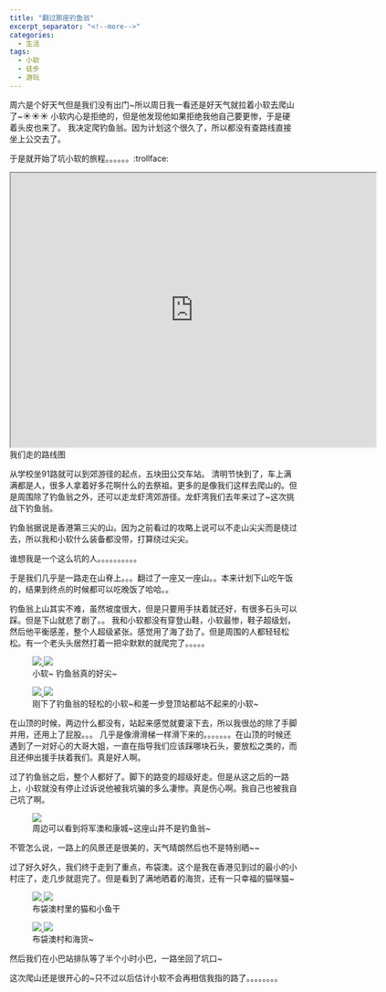 ```yaml
---
title: "翻过那座钓鱼翁"
excerpt_separator: "<!--more-->"
categories:
  - 生活
tags:
  - 小软
  - 徒步
  - 游玩
---
```


周六是个好天气但是我们没有出门~所以周日我一看还是好天气就拉着小软去爬山了~:sunny::sunny::sunny:
小软内心是拒绝的，但是他发现他如果拒绝我他自己要更惨，于是硬着头皮也来了。
我决定爬钓鱼翁。因为计划这个很久了，所以都没有查路线直接坐上公交去了。

于是就开始了坑小软的旅程。。。。。。:trollface:
<iframe src="https://www.google.com/maps/d/u/0/embed?mid=1fAkPimAVtJ3J1L95xJZsEYTk32g" width="640" height="480"></iframe>
<figcaption> 我们走的路线图 </figcaption>
<!--more-->

从学校坐91路就可以到郊游径的起点，五块田公交车站。
清明节快到了，车上满满都是人，很多人拿着好多花啊什么的去祭祖。更多的是像我们这样去爬山的。但是周围除了钓鱼翁之外，还可以走龙虾湾郊游径。龙虾湾我们去年来过了~这次挑战下钓鱼翁。

钓鱼翁据说是香港第三尖的山。因为之前看过的攻略上说可以不走山尖尖而是绕过去，所以我和小软什么装备都没带，打算绕过尖尖。

谁想我是一个这么坑的人。。。。。。。。。。

于是我们几乎是一路走在山脊上。。。翻过了一座又一座山。。本来计划下山吃午饭的，结果到终点的时候都可以吃晚饭了哈哈。。

钓鱼翁上山其实不难，虽然坡度很大，但是只要用手扶着就还好，有很多石头可以踩。但是下山就悲了剧了。。
我和小软都没有穿登山鞋，小软最惨，鞋子超级划，然后他平衡感差，整个人超级紧张。感觉用了海了劲了。但是周围的人都轻轻松松。有一个老头头居然打着一把伞默默的就爬完了。。。。。

<figure class="half">
 <a href="https://68.media.tumblr.com/27e0b8b132d357263fb9cca508a3af9d/tumblr_onz5c6UDc61w1lq37o1_1280.gif">
 <img src="https://68.media.tumblr.com/27e0b8b132d357263fb9cca508a3af9d/tumblr_onz5c6UDc61w1lq37o1_1280.gif">
 </a>
 <a href="https://68.media.tumblr.com/d7534f9e0a69c93fb530ad62690d1f08/tumblr_onz5c6UDc61w1lq37o2_1280.gif">
 <img src="https://68.media.tumblr.com/d7534f9e0a69c93fb530ad62690d1f08/tumblr_onz5c6UDc61w1lq37o2_1280.gif">
 </a>
 <figcaption> 小软~ 钓鱼翁真的好尖~</figcaption>
</figure>


<figure class="half">
 <a href="https://68.media.tumblr.com/66c2ce68312ae1874514a5e879b71381/tumblr_onz5c6UDc61w1lq37o8_1280.jpg">
 <img src="https://68.media.tumblr.com/66c2ce68312ae1874514a5e879b71381/tumblr_onz5c6UDc61w1lq37o8_1280.jpg">
 </a>
 <a href="https://68.media.tumblr.com/c92e1436baa53d870dbf7e7297cc5c96/tumblr_onz5c6UDc61w1lq37o9_1280.jpg">
 <img src="https://68.media.tumblr.com/c92e1436baa53d870dbf7e7297cc5c96/tumblr_onz5c6UDc61w1lq37o9_1280.jpg">
 </a>
 <figcaption> 刚下了钓鱼翁的轻松的小软~和差一步登顶站都站不起来的小软~</figcaption>
</figure>

在山顶的时候，两边什么都没有，站起来感觉就要滚下去，所以我很怂的除了手脚并用，还用上了屁股。。。
几乎是像滑滑梯一样滑下来的。。。。。。。在山顶的时候还遇到了一对好心的大哥大姐，一直在指导我们应该踩哪块石头，要放松之类的，而且还伸出援手扶着我们。真是好人啊。

过了钓鱼翁之后，整个人都好了。脚下的路变的超级好走。但是从这之后的一路上，小软就没有停止过诉说他被我坑骗的多么凄惨。真是伤心啊。我自己也被我自己坑了啊。

<figure>
 <a href="https://68.media.tumblr.com/37ec4ececed9dc4e2fa4fa2a6719e64c/tumblr_onz5c6UDc61w1lq37o3_1280.jpg">
 <img src="https://68.media.tumblr.com/37ec4ececed9dc4e2fa4fa2a6719e64c/tumblr_onz5c6UDc61w1lq37o3_1280.jpg">
 </a>
 <figcaption> 周边可以看到将军澳和康城~这座山并不是钓鱼翁~ </figcaption>
</figure>

不管怎么说，一路上的风景还是很美的，天气晴朗然后也不是特别晒~~

过了好久好久，我们终于走到了重点，布袋澳。这个是我在香港见到过的最小的小村庄了，走几步就逛完了。但是看到了满地晒着的海货，还有一只幸福的猫咪猫~


<figure class="half">
 <a href="https://68.media.tumblr.com/b742a538e6bdf7ba493eff1e241b8c20/tumblr_onz5c6UDc61w1lq37o4_1280.jpg">
 <img src="https://68.media.tumblr.com/b742a538e6bdf7ba493eff1e241b8c20/tumblr_onz5c6UDc61w1lq37o4_1280.jpg">
 </a>
 <a href="https://68.media.tumblr.com/dfc4ec010ab70ebc7c6c7ddc4d8e49ec/tumblr_onz5c6UDc61w1lq37o5_1280.jpg">
 <img src="https://68.media.tumblr.com/dfc4ec010ab70ebc7c6c7ddc4d8e49ec/tumblr_onz5c6UDc61w1lq37o5_1280.jpg">
 </a>
 <figcaption> 布袋澳村里的猫和小鱼干</figcaption>
</figure>

<figure class="half">
 <a href="https://68.media.tumblr.com/7ddf74103d577d73d5bb6de0c4945fac/tumblr_onz5c6UDc61w1lq37o6_1280.jpg">
 <img src="https://68.media.tumblr.com/7ddf74103d577d73d5bb6de0c4945fac/tumblr_onz5c6UDc61w1lq37o6_1280.jpg">
 </a>
 <a href="https://68.media.tumblr.com/6ea84ed4fcbab5827860206077e65e79/tumblr_onz5c6UDc61w1lq37o7_1280.jpg">
 <img src="https://68.media.tumblr.com/6ea84ed4fcbab5827860206077e65e79/tumblr_onz5c6UDc61w1lq37o7_1280.jpg">
 </a>
 <figcaption> 布袋澳村和海货~</figcaption>
</figure>


然后我们在小巴站排队等了半个小时小巴，一路坐回了坑口~

这次爬山还是很开心的~只不过以后估计小软不会再相信我指的路了。。。。。。。。

